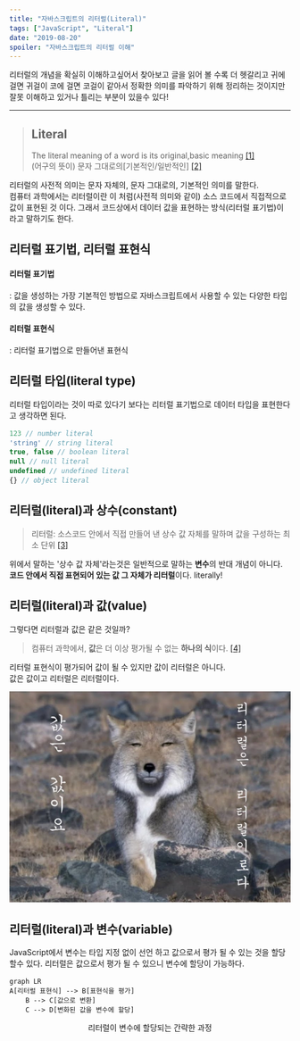 ```yaml
---
title: "자바스크립트의 리터럴(Literal)"
tags: ["JavaScript", "Literal"]
date: "2019-08-20"
spoiler: "자바스크립트의 리터럴 이해"
---
```


리터럴의 개념을 확실히 이해하고싶어서 찾아보고 글을 읽어 볼 수록 더 헷갈리고 귀에 걸면 귀걸이 코에 걸면 코걸이 같아서 정확한 의미를 파악하기 위해 정리하는 것이지만 잘못 이해하고 있거나 틀리는 부분이 있을수 있다!

---

> ## Literal
> The literal meaning of a word is its original,basic meaning [[1]](https://dictionary.cambridge.org/dictionary/english/literal)  
> (어구의 뜻이) 문자 그대로의[기본적인/일반적인] [[2]](https://endic.naver.com/enkrEntry.nhn?sLn=kr&entryId=8f3674f867e2428f834ef86b13bfb413)

리터럴의 사전적 의미는 문자 자체의, 문자 그대로의, 기본적인 의미를 말한다.  
컴퓨터 과학에서는 리터럴이란 이 처럼(사전적 의미와 같이) 소스 코드에서 직접적으로 값이 표현된 것 이다. 그래서 코드상에서 데이터 값을 표현하는 방식(리터럴 표기법)이라고 말하기도 한다.

## 리터럴 표기법, 리터럴 표현식  

#### 리터럴 표기법 
: 값을 생성하는 가장 기본적인 방법으로 자바스크립트에서 사용할 수 있는 다양한 타입의 값을 생성할 수 있다.

#### 리터럴 표현식 
: 리터럴 표기법으로 만들어낸 표현식



## 리터럴 타입(literal type)
리터럴 타입이라는 것이 따로 있다기 보다는 리터럴 표기법으로 데이터 타입을 표현한다고 생각하면 된다.

```javascript
123 // number literal
'string' // string literal
true, false // boolean literal
null // null literal
undefined // undefined literal
{} // object literal
```

## 리터럴(literal)과 상수(constant)

> 리터럴: 소스코드 안에서 직접 만들어 낸 상수 값 자체를 말하며 값을 구성하는 최소 단위 [[3]](https://poiemaweb.com/js-syntax-basics)

위에서 말하는 '상수 값 자체'라는것은 일반적으로 말하는 **변수**의 반대 개념이 아니다.  
**코드 안에서 직접 표현되어 있는 값 그 자체가 리터럴**이다. literally!

## 리터럴(literal)과 값(value)
그렇다면 리터럴과 값은 같은 것일까?  

> 컴퓨터 과학에서, **값**은 더 이상 평가될 수 없는 **하나의 식**이다. [[4]](https://ko.wikipedia.org/wiki/%EA%B0%92_(%EC%BB%B4%ED%93%A8%ED%84%B0_%EA%B3%BC%ED%95%99))  

리터럴 표현식이 평가되어 값이 될 수 있지만 값이 리터럴은 아니다.  
값은 값이고 리터럴은 리터럴이다.

![tibetFox](../img/tibetFox.jpeg)  

## 리터럴(literal)과 변수(variable)

JavaScript에서 변수는 타입 지정 없이 선언 하고 값으로서 평가 될 수 있는 것을 할당 할수 있다.
리터럴은 값으로서 평가 될 수 있으니 변수에 할당이 가능하다.

```mermaid
graph LR
A[리터럴 표현식] --> B[표현식을 평가]
    B --> C[값으로 변환]
    C --> D[변화된 값을 변수에 할당]
```
<center>리터럴이 변수에 할당되는 간략한 과정</center>

<br/>
